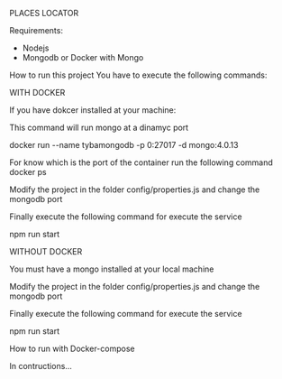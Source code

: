 PLACES LOCATOR

Requirements:
- Nodejs
- Mongodb or Docker with Mongo

How to run this project
You have to execute the following commands:

WITH DOCKER

If you have dokcer installed at your machine:

This command will run mongo at a dinamyc port

docker run --name tybamongodb -p 0:27017 -d mongo:4.0.13

For know which is the port of the container run the following command
docker ps

Modify the project in the folder config/properties.js and change the mongodb port

Finally execute the following command for execute the service

npm run start

WITHOUT DOCKER

You must have a mongo installed at your local machine

Modify the project in the folder config/properties.js and change the mongodb port

Finally execute the following command for execute the service

npm run start

How to run with Docker-compose

In contructions...